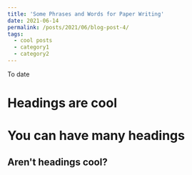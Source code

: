 ```yaml
---
title: 'Some Phrases and Words for Paper Writing'
date: 2021-06-14
permalink: /posts/2021/06/blog-post-4/
tags:
  - cool posts
  - category1
  - category2
---
```


To date

Headings are cool
======

You can have many headings
======

Aren't headings cool?
------
